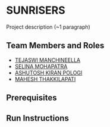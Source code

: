 # SUNRISERS



Project description (~1 paragraph)

## Team Members and Roles

* [TEJASWI MANCHINEELLA](https://github.com/manchint/CIS641-HW2-manchineella)
* [SELINA MOHAPATRA](https://github.com/SelinaMohapatra/CIS641-HW2-Mohapatra)
* [ASHUTOSH KIRAN POLOGI](https://github.com/ashutoast7/CIS641-HW2-pologia) 
* [MAHESH THAKKILAPATI](https://github.com/thakkilm/CIS641-HW2-THAKKILAPATI) 

## Prerequisites

## Run Instructions
